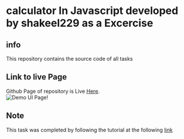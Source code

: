 # calculator In Javascript developed by shakeel229 as a Excercise

## info

This repository contains the source code of all tasks

## Link to live Page

Github Page of repository is Live [Here](https://shakeel229.github.io/calculatorInJavascript/).  
![Demo UI Page!](/demo.gif "Landing Page")

## Note

This task was completed by following the tutorial at the following [link](https://zellwk.com/blog/calculator-part-3/)
